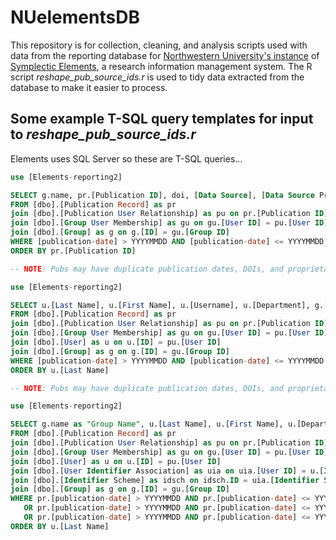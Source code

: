 # NUelementsDB

This repository is for collection, cleaning, and analysis scripts used with data from the reporting database for [Northwestern University's instance](https://elements.northwestern.edu) of [Symplectic Elements](https://symplectic.co.uk/products/elements-3/0), a research information management system. The R script _reshape_pub_source_ids.r_ is used to tidy data extracted from the database to make it easier to process.

## Some example T-SQL query templates for input to _reshape_pub_source_ids.r_

Elements uses SQL Server so these are T-SQL queries...

```SQL
use [Elements-reporting2]

SELECT g.name, pr.[Publication ID], doi, [Data Source], [Data Source Proprietary ID]
FROM [dbo].[Publication Record] as pr
join [dbo].[Publication User Relationship] as pu on pr.[Publication ID] = pu.[Publication ID]
join [dbo].[Group User Membership] as gu on gu.[User ID] = pu.[User ID]
join [dbo].[Group] as g on g.[ID] = gu.[Group ID]
WHERE [publication-date] > YYYYMMDD AND [publication-date] <= YYYYMMDD AND g.name = 'group_name'
ORDER BY pr.[Publication ID]
```

```SQL
-- NOTE: Pubs may have duplicate publication dates, DOIs, and proprietary IDs (Scopus, ORCiD, WOS, etc.)

use [Elements-reporting2]

SELECT u.[Last Name], u.[First Name], u.[Username], u.[Department], g.[name], pr.[Publication ID], pr.[publication-date], pr.[authors], pr.[title], pr.[journal], pr.[publication-status], pr.[types], pr.[external-identifiers], pr.[doi], pr.[Data Source Proprietary ID], pr.[Data Source]
FROM [dbo].[Publication Record] as pr
join [dbo].[Publication User Relationship] as pu on pr.[Publication ID] = pu.[Publication ID]
join [dbo].[Group User Membership] as gu on gu.[User ID] = pu.[User ID]
join [dbo].[User] as u on u.[ID] = pu.[User ID]
join [dbo].[Group] as g on g.[ID] = gu.[Group ID]
WHERE [publication-date] > YYYYMMDD AND [publication-date] <= YYYYMMDD AND g.name = 'group_name'
ORDER BY u.[Last Name]
```

```SQL
-- NOTE: Pubs may have duplicate publication dates, DOIs, and proprietary IDs (Scopus, ORCiD, WOS, etc.)

use [Elements-reporting2]

SELECT g.name as "Group Name", u.[Last Name], u.[First Name], u.[Department], u.Username, uia.[Identifier Value] as "Scopus AU-ID", pr.[Publication ID], pr.[publication-date], doi, pr.[Data Source], pr.[Data Source Proprietary ID]
FROM [dbo].[Publication Record] as pr
join [dbo].[Publication User Relationship] as pu on pr.[Publication ID] = pu.[Publication ID]
join [dbo].[Group User Membership] as gu on gu.[User ID] = pu.[User ID]
join [dbo].[User] as u on u.[ID] = pu.[User ID]
join [dbo].[User Identifier Association] as uia on uia.[User ID] = u.[ID]
join [dbo].[Identifier Scheme] as idsch on idsch.ID = uia.[Identifier Scheme ID]
join [dbo].[Group] as g on g.[ID] = gu.[Group ID]
WHERE pr.[publication-date] > YYYYMMDD AND pr.[publication-date] <= YYYYMMDD AND g.name = 'group_name_1'
   OR pr.[publication-date] > YYYYMMDD AND pr.[publication-date] <= YYYYMMDD AND g.name = 'group_name_2'
   OR pr.[publication-date] > YYYYMMDD AND pr.[publication-date] <= YYYYMMDD AND g.name = 'group_name_3'
ORDER BY u.[Last Name]
```
